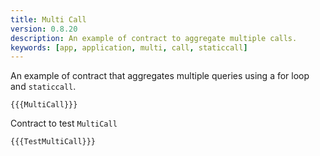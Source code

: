 ```yaml
---
title: Multi Call
version: 0.8.20
description: An example of contract to aggregate multiple calls.
keywords: [app, application, multi, call, staticcall]
---
```


An example of contract that aggregates multiple queries using a for loop and `staticcall`.

```solidity
{{{MultiCall}}}
```

Contract to test `MultiCall`

```solidity
{{{TestMultiCall}}}
```
